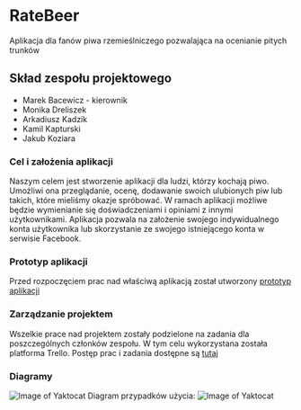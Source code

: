 # RateBeer
Aplikacja dla fanów piwa rzemieślniczego pozwalająca na ocenianie pitych trunków

## Skład zespołu projektowego

* Marek Bacewicz - kierownik
* Monika Dreliszek
* Arkadiusz Kadzik
* Kamil Kapturski
* Jakub Koziara

### Cel i założenia aplikacji
Naszym celem jest stworzenie aplikacji dla ludzi, którzy kochają piwo. Umożliwi ona przeglądanie, ocenę, dodawanie swoich ulubionych piw lub takich, które mieliśmy okazje spróbować. W ramach aplikacji możliwe będzie wymienianie się doświadczeniami i opiniami z innymi użytkownikami. Aplikacja pozwala na założenie swojego indywidualnego konta użytkownika lub skorzystanie ze swojego istniejącego konta w serwisie Facebook.

### Prototyp aplikacji

Przed rozpoczęciem prac nad właściwą aplikacją został utworzony [prototyp aplikacji](https://www.figma.com/proto/gUzawXtCnzIESZvI1YngH5F7/Beer-Judge?node-id=48%3A321&scaling=min-zoom&redirected=1)

### Zarządzanie projektem

Wszelkie prace nad projektem zostały podzielone na zadania dla poszczególnych członków zespołu. W tym celu wykorzystana została platforma Trello. Postęp prac i zadania dostępne są [tutaj](https://trello.com/b/AIDwPMOr/oceniaczpiwa)

### Diagramy


![Image of Yaktocat](https://imagizer.imageshack.com/img923/2456/Rz7jvJ.png)
Diagram przypadków użycia:
![Image of Yaktocat](https://imagizer.imageshack.com/img922/682/4TjqFG.jpg)


